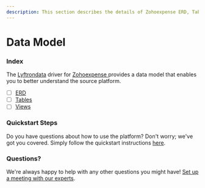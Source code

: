 ```yaml
---
description: This section describes the details of Zohoexpense ERD, Tables, and Views.
---
```


# Data Model

### Index

The  [Lyftrondata](https://www.lyftrondata.com/) driver for [Zohoexpense](https://www.lyftrondata.com/integration/zohoexpense/)[ ](https://www.lyftrondata.com/integration/zohoexpense/)provides a data model that enables you to better understand the source platform.

* [ ] [ERD](../../../finance-analytics/zohoexpense/data-model/erd.md)
* [ ] [Tables](../../../finance-analytics/zohoexpense/data-model/tables.md)
* [ ] [Views](../../../finance-analytics/zohoexpense/data-model/views.md)

### Quickstart Steps

Do you have questions about how to use the platform? Don't worry; we've got you covered. Simply follow the quickstart instructions [here](../../../../quickstart-steps.md).

### Questions? <a href="#questions" id="questions"></a>

We're always happy to help with any other questions you might have! [Set up a meeting with our experts](https://www.lyftrondata.com/book-a-meeting/).

